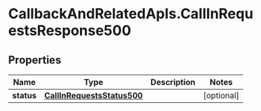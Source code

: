 # CallbackAndRelatedApIs.CallInRequestsResponse500

## Properties
Name | Type | Description | Notes
------------ | ------------- | ------------- | -------------
**status** | [**CallInRequestsStatus500**](CallInRequestsStatus500.md) |  | [optional] 


